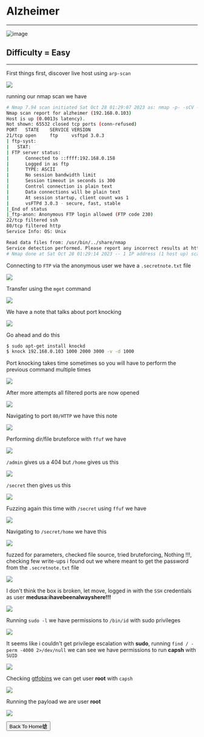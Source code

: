 # **Alzheimer**

***
![image](https://github.com/sec-fortress/sec-fortress.github.io/assets/132317714/57c3623e-c520-4301-a0ac-c5ecac454591)

## **Difficulty = Easy**

***

First things first, discover live host using `arp-scan`


![](https://i.imgur.com/oUV42aV.png)

running our nmap scan we have 

```bash
# Nmap 7.94 scan initiated Sat Oct 28 01:29:07 2023 as: nmap -p- -sCV -T4 -v --min-rate=1000 -oN nmap.txt 192.168.0.103
Nmap scan report for alzheimer (192.168.0.103)
Host is up (0.0013s latency).
Not shown: 65532 closed tcp ports (conn-refused)
PORT   STATE    SERVICE VERSION
21/tcp open     ftp     vsftpd 3.0.3
| ftp-syst: 
|   STAT: 
| FTP server status:
|      Connected to ::ffff:192.168.0.158
|      Logged in as ftp
|      TYPE: ASCII
|      No session bandwidth limit
|      Session timeout in seconds is 300
|      Control connection is plain text
|      Data connections will be plain text
|      At session startup, client count was 1
|      vsFTPd 3.0.3 - secure, fast, stable
|_End of status
|_ftp-anon: Anonymous FTP login allowed (FTP code 230)
22/tcp filtered ssh
80/tcp filtered http
Service Info: OS: Unix

Read data files from: /usr/bin/../share/nmap
Service detection performed. Please report any incorrect results at https://nmap.org/submit/ .
# Nmap done at Sat Oct 28 01:29:14 2023 -- 1 IP address (1 host up) scanned in 7.50 seconds
```

Connecting to `FTP` via the anonymous user we have a `.secretnote.txt` file


![](https://i.imgur.com/6gK0hxF.png)


Transfer using the `mget` command


![](https://i.imgur.com/wNhiXJG.png)


We have a note that talks about port knocking


![](https://i.imgur.com/2CLUpqj.png)

Go ahead and do this

```bash
$ sudo apt-get install knockd
$ knock 192.168.0.103 1000 2000 3000 -v -d 1000
```

Port knocking takes time sometimes so you will have to perform the previous command multiple times

![](https://i.imgur.com/EU72U2o.png)



After more attempts all filtered ports are now opened

![](https://i.imgur.com/PeqYpW0.png)


Navigating to port `80/HTTP` we have this note

![](https://i.imgur.com/rRE5af3.png)


Performing dir/file bruteforce with `ffuf` we have

![](https://i.imgur.com/l0ok1Gp.png)


`/admin` gives us a 404 but `/home` gives us this


![](https://i.imgur.com/IiQtbVW.png)


`/secret` then gives us this

![](https://i.imgur.com/sDHhqL4.png)


Fuzzing again this time with `/secret` using `ffuf` we have

![](https://i.imgur.com/NXtO56K.png)


Navigating to `/secret/home` we have this


![](https://i.imgur.com/1i4GSGi.png)



fuzzed for parameters, checked file source, tried bruteforcing, Nothing !!!, checking few write-ups i found out we where meant to get the password from the `.secretnote.txt` file

![](https://i.imgur.com/SRBd1gW.png)

I don't think the box is broken, let move, logged in with the `SSH` credentials as user **medusa:ihavebeenalwayshere!!!**


![](https://i.imgur.com/LdOjpae.png)



Running `sudo -l` we have permissions to `/bin/id` with sudo privileges

![](https://i.imgur.com/h9fOAOC.png)

It seems like i couldn't get privilege escalation with **sudo**, running `find / -perm -4000 2>/dev/null` we can see we have permissions to run **capsh** with `SUID`


![](https://i.imgur.com/tntqCdH.png)


Checking [gtfobins]() we can get user **root** with `capsh`


![](https://i.imgur.com/D9VDRtQ.png)

Running the payload we are user **root**


![](https://i.imgur.com/gd384y8.png)




<button onclick="window.location.href='https://sec-fortress.github.io';">Back To Home螥</button>





 
